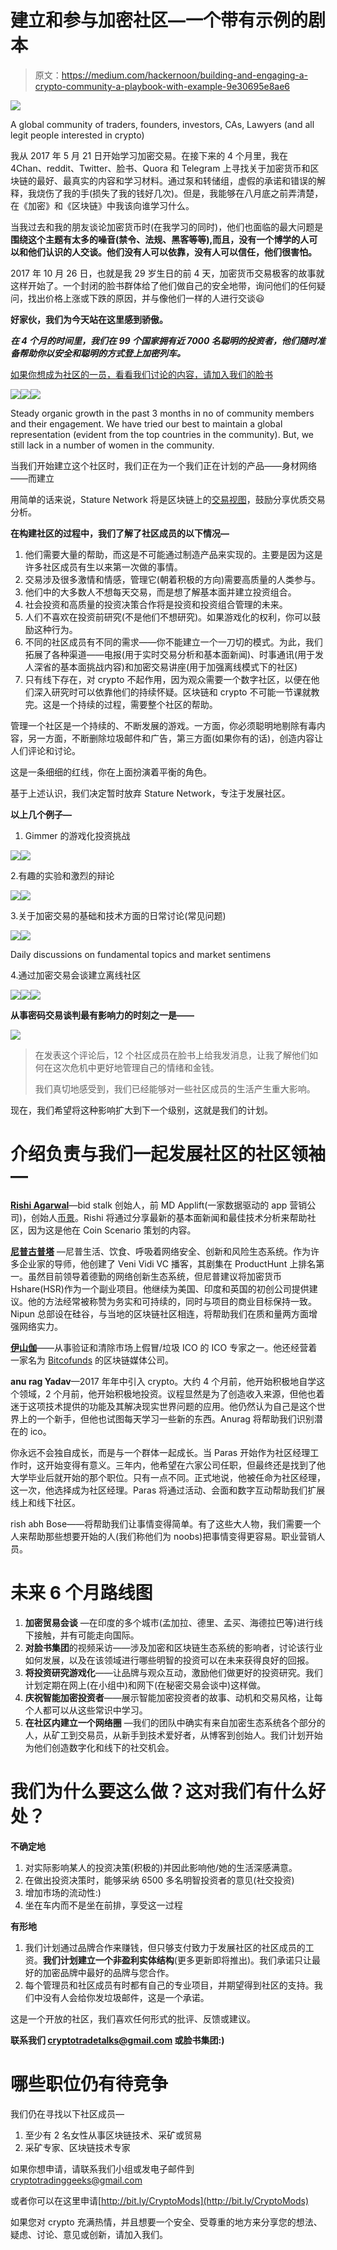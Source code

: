 # 建立和参与加密社区—一个带有示例的剧本

> 原文：<https://medium.com/hackernoon/building-and-engaging-a-crypto-community-a-playbook-with-example-9e30695e8ae6>

![](img/91875faf1f250f7a0acea605d4901dde.png)

A global community of traders, founders, investors, CAs, Lawyers (and all legit people interested in crypto)

我从 2017 年 5 月 21 日开始学习加密交易。在接下来的 4 个月里，我在 4Chan、reddit、Twitter、脸书、Quora 和 Telegram 上寻找关于加密货币和区块链的最好、最真实的内容和学习材料。通过泵和转储组，虚假的承诺和错误的解释，我烧伤了我的手(损失了我的钱好几次)。但是，我能够在八月底之前弄清楚，在《加密》和《区块链》中我该向谁学习什么。

当我过去和我的朋友谈论加密货币时(在我学习的同时)，他们也面临的最大问题是**围绕这个主题有太多的噪音(禁令、法规、黑客等等),而且，没有一个博学的人可以和他们认识的人交谈。他们没有人可以依靠，没有人可以信任，他们很害怕。**

2017 年 10 月 26 日，也就是我 29 岁生日的前 4 天，加密货币交易极客的故事就这样开始了。一个封闭的脸书群体给了他们做自己的安全地带，询问他们的任何疑问，找出价格上涨或下跌的原因，并与像他们一样的人进行交谈😃

**好家伙，我们为今天站在这里感到骄傲。**

***在 4 个月的时间里，我们在 99 个国家拥有近 7000 名聪明的投资者，他们随时准备帮助你以安全和聪明的方式登上加密列车。***

[如果你想成为社区的一员，看看我们讨论的内容，请加入我们的脸书](https://www.facebook.com/groups/stature.network/)

![](img/1f7814a3e87191fd479bb16ab3eb2f3f.png)![](img/d9d5d2bf1be9aacfd8c6674b0ed0a6e9.png)![](img/51ce2c36a5c2268a841a92a618fbe2d4.png)

Steady organic growth in the past 3 months in no of community members and their engagement. We have tried our best to maintain a global representation (evident from the top countries in the community). But, we still lack in a number of women in the community.

当我们开始建立这个社区时，我们正在为一个我们正在计划的产品——身材网络——而建立

用简单的话来说，Stature Network 将是区块链上的[交易视图](https://www.tradingview.com/)，鼓励分享优质交易分析。

**在构建社区的过程中，我们了解了社区成员的以下情况—**

1.  他们需要大量的帮助，而这是不可能通过制造产品来实现的。主要是因为这是许多社区成员有生以来第一次做的事情。
2.  交易涉及很多激情和情感，管理它(朝着积极的方向)需要高质量的人类参与。
3.  他们中的大多数人不想每天交易，而是想了解基本面并建立投资组合。
4.  社会投资和高质量的投资决策合作将是投资和投资组合管理的未来。
5.  人们不喜欢在投资前研究(不是他们不想研究)。如果游戏化的权利，你可以鼓励这种行为。
6.  不同的社区成员有不同的需求——你不能建立一个一刀切的模式。为此，我们拓展了各种渠道——电报(用于实时交易分析和基本面新闻)、时事通讯(用于发人深省的基本面挑战内容)和加密交易讲座(用于加强离线模式下的社区)
7.  只有线下存在，对 crypto 不起作用，因为观众需要一个数字社区，以便在他们深入研究时可以依靠他们的持续怀疑。区块链和 crypto 不可能一节课就教完。这是一个持续的过程，需要整个社区的帮助。

管理一个社区是一个持续的、不断发展的游戏。一方面，你必须聪明地剔除有毒内容，另一方面，不断删除垃圾邮件和广告，第三方面(如果你有的话)，创造内容让人们评论和讨论。

这是一条细细的红线，你在上面扮演着平衡的角色。

基于上述认识，我们决定暂时放弃 Stature Network，专注于发展社区。

**以上几个例子—**

1.  Gimmer 的游戏化投资挑战

![](img/52428df4fa1e25c1c6e3b3e5c7236076.png)![](img/8513ce40631caa527cf2daf6cea0281c.png)

2.有趣的实验和激烈的辩论

![](img/d6a5ff771bc1a817945e43d539540fe4.png)![](img/62e86720d4b9e8a98194a881703b8119.png)

3.关于加密交易的基础和技术方面的日常讨论(常见问题)

![](img/59b3d92f87a7bc6c29345c5a38091dc7.png)![](img/83307dcb4fafdc86e819699da3495e96.png)

Daily discussions on fundamental topics and market sentimens

4.通过加密交易会谈建立离线社区

![](img/389205fc32489fbdb4dbfd1da4645cc5.png)![](img/a73b1b3312c8123fe1e542d4684b5d79.png)![](img/ca5976aaba0ceda040248b9b7c2d0a26.png)

**从事密码交易谈判最有影响力的时刻之一是——**

![](img/14820bfe059aa8286f5eadeee6889f73.png)

> 在发表这个评论后，12 个社区成员在脸书上给我发消息，让我了解他们如何在这次危机中更好地管理自己的情绪和金钱。
> 
> 我们真切地感受到，我们已经能够对一些社区成员的生活产生重大影响。

现在，我们希望将这种影响扩大到下一个级别，这就是我们的计划。

# 介绍负责与我们一起发展社区的社区领袖—

[**Rishi Agarwal**](https://www.linkedin.com/in/linkedtorishi/)—bid stalk 创始人，前 MD Applift(一家数据驱动的 app 营销公司)，创始人[币景](http://coinscenario.com/)。Rishi 将通过分享最新的基本面新闻和最佳技术分析来帮助社区，因为这是他在 Coin Scenario 策划的内容。

[**尼普古普塔**](http://indya.today/nipun/) —尼普生活、饮食、呼吸着网络安全、创新和风险生态系统。作为许多企业家的导师，他创建了 Veni Vidi VC 播客，其剧集在 ProductHunt 上排名第一。虽然目前领导着德勤的网络创新生态系统，但尼普建议将加密货币 Hshare(HSR)作为一个副业项目。他继续为美国、印度和英国的初创公司提供建议。他的方法经常被称赞为务实和可持续的，同时与项目的商业目标保持一致。Nipun 总部设在硅谷，与当地的区块链社区相连，将帮助我们在质和量两方面增强网络实力。

[**伊山伽**](https://www.linkedin.com/in/ishangarg10/)——从事验证和清除市场上假冒/垃圾 ICO 的 ICO 专家之一。他还经营着一家名为 [Bitcofunds](https://bitcofunds.com/) 的区块链媒体公司。

**anu rag Yadav**—2017 年年中引入 crypto。大约 4 个月前，他开始积极地自学这个领域，2 个月前，他开始积极地投资。议程显然是为了创造收入来源，但他也着迷于这项技术提供的功能及其解决现实世界问题的应用。他仍然认为自己是这个世界上的一个新手，但他也试图每天学习一些新的东西。Anurag 将帮助我们识别潜在的 ico。

你永远不会独自成长，而是与一个群体一起成长。当 Paras 开始作为社区经理工作时，这开始变得有意义。三年内，他希望在六家公司任职，但最终还是找到了他大学毕业后就开始的那个职位。只有一点不同。正式地说，他被任命为社区经理，这一次，他选择成为社区经理。Paras 将通过活动、会面和数字互动帮助我们扩展线上和线下社区。

rish abh Bose——将帮助我们让事情变得简单。有了这些大人物，我们需要一个人来帮助那些想要开始的人(我们称他们为 noobs)把事情变得更容易。职业营销人员。

# **未来 6 个月路线图**

1.  **加密贸易会谈** —在印度的多个城市(孟加拉、德里、孟买、海德拉巴等)进行线下接触，并有可能走向国际。
2.  **对脸书集团**的视频采访——涉及加密和区块链生态系统的影响者，讨论该行业如何发展，以及在该领域进行哪些明智的投资可以在未来获得良好的回报。
3.  **将投资研究游戏化**——让品牌与观众互动，激励他们做更好的投资研究。我们计划定期在网上(在小组中)和网下(在秘密交易会谈中)这样做。
4.  **庆祝智能加密投资者**——展示智能加密投资者的故事、动机和交易风格，让每个人都可以从这些常识中学习。
5.  **在社区内建立一个网络圈** —我们的团队中确实有来自加密生态系统各个部分的人，从矿工到交易员，从新手到技术爱好者，从博客到创始人。我们计划开始为他们创造数字化和线下的社交机会。

# 我们为什么要这么做？这对我们有什么好处？

**不确定地**

1.  对实际影响某人的投资决策(积极的)并因此影响他/她的生活深感满意。
2.  在做出投资决策时，能够采纳 6500 多名明智投资者的意见(社交投资)
3.  增加市场的流动性:)
4.  坐在车内而不是坐在前排，享受这一过程

**有形地**

1.  我们计划通过品牌合作来赚钱，但只够支付致力于发展社区的社区成员的工资。**我们计划建立一个非盈利实体结构**(更多更新即将推出)。我们承诺只让最好的加密品牌中最好的品牌与您合作。
2.  每个管理员和社区成员有时都有自己的专业项目，并期望得到社区的支持。我们中没有人会给你发垃圾邮件，这是一个承诺。

这是一个开放的社区，我们喜欢任何形式的批评、反馈或建议。

**联系我们 cryptotradetalks@gmail.com 或脸书集团:)**

# 哪些职位仍有待竞争

我们仍在寻找以下社区成员—

1.  至少有 2 名女性从事区块链技术、采矿或贸易
2.  采矿专家、区块链技术专家

如果你想申请，请联系我们小组或发电子邮件到 cryptotradinggeeks@gmail.com

或者你可以在这里申请[http://bit.ly/CryptoMods](http://bit.ly/CryptoMods)

如果您对 crypto 充满热情，并且想要一个安全、受尊重的地方来分享您的想法、疑虑、讨论、意见或创新，请加入我们。